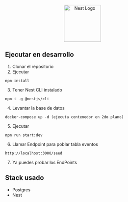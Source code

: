 <p align="center">
  <a href="http://nestjs.com/" target="blank"><img src="https://nestjs.com/img/logo-small.svg" width="120" alt="Nest Logo" /></a>
</p>

## Ejecutar en desarrollo
1. Clonar el repositorio
2. Ejecutar
```
npm install
```
3. Tener Nest CLI instalado
```
npm i -g @nestjs/cli
```

4. Levantar la base de datos
```
docker-compose up -d (ejecuta contenedor en 2do plano)
```

5. Ejecutar
```
npm run start:dev
```

6. Llamar Endpoint para poblar tabla eventos
```
http://localhost:3000/seed
```

7. Ya puedes probar los EndPoints

## Stack usado
* Postgres
* Nest